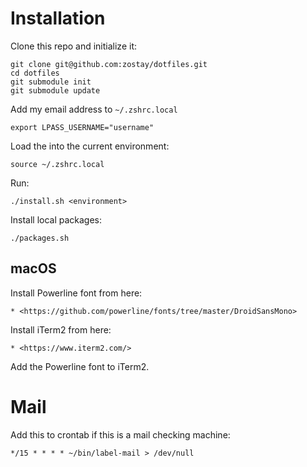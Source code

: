 # Installation

Clone this repo and initialize it:

    git clone git@github.com:zostay/dotfiles.git
    cd dotfiles
    git submodule init
    git submodule update

Add my email address to `~/.zshrc.local`

    export LPASS_USERNAME="username"

Load the into the current environment:

    source ~/.zshrc.local

Run:

    ./install.sh <environment>

Install local packages:

    ./packages.sh

## macOS

Install Powerline font from here:

    * <https://github.com/powerline/fonts/tree/master/DroidSansMono>

Install iTerm2 from here:

    * <https://www.iterm2.com/>

Add the Powerline font to iTerm2.

# Mail

Add this to crontab if this is a mail checking machine:

    */15 * * * * ~/bin/label-mail > /dev/null
